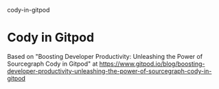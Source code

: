 cody-in-gitpod
# Cody in Gitpod

Based on "Boosting Developer Productivity: Unleashing the Power of Sourcegraph Cody in Gitpod" at https://www.gitpod.io/blog/boosting-developer-productivity-unleashing-the-power-of-sourcegraph-cody-in-gitpod
